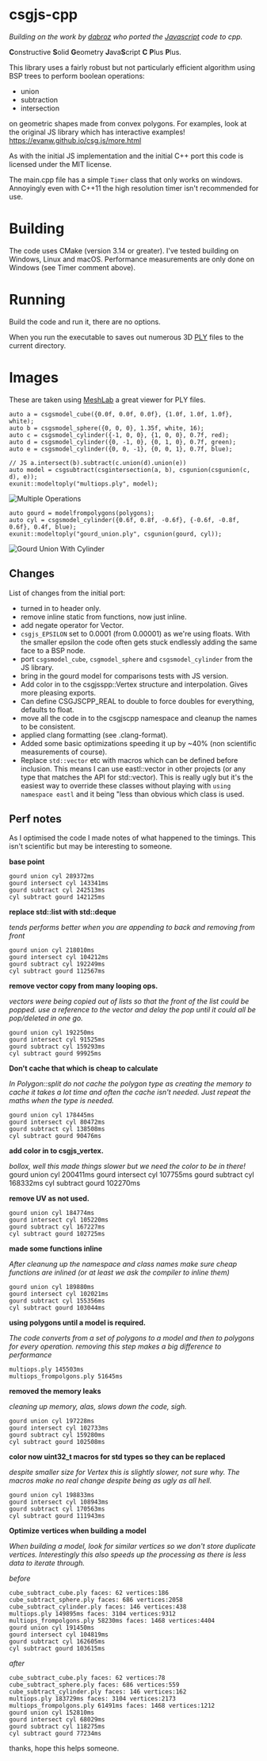 # csgjs-cpp

_Building on the work by [dabroz](https://github.com/dabroz/csgjs-cpp) who ported the [Javascript](https://github.com/evanw/csg.js/) code to cpp._

**C**onstructive **S**olid **G**eometry **J**ava**S**cript **C** **P**lus **P**lus.

This library uses a fairly robust but not particularly efficient algorithm using BSP trees to perform boolean operations:
* union
* subtraction
* intersection

on geometric shapes made from convex polygons. For examples, look at the original JS library which has interactive examples! https://evanw.github.io/csg.js/more.html

As with the initial JS implementation and the initial C++ port this code is licensed under the MIT license.

The main.cpp file has a simple `Timer` class that only works on windows. Annoyingly even with C++11 the high resolution timer isn't recommended for use.

# Building

The code uses CMake (version 3.14 or greater). I've tested building on Windows, Linux and macOS. Performance measurements are only done on Windows (see Timer comment above).

# Running

Build the code and run it, there are no options.

When you run the executable to saves out numerous 3D [PLY](http://paulbourke.net/dataformats/ply/) files to the current directory. 

# Images

These are taken using [MeshLab](http://www.meshlab.net/) a great viewer for PLY files.

    auto a = csgsmodel_cube({0.0f, 0.0f, 0.0f}, {1.0f, 1.0f, 1.0f}, white);
    auto b = csgsmodel_sphere({0, 0, 0}, 1.35f, white, 16);
    auto c = csgsmodel_cylinder({-1, 0, 0}, {1, 0, 0}, 0.7f, red);
    auto d = csgsmodel_cylinder({0, -1, 0}, {0, 1, 0}, 0.7f, green);
    auto e = csgsmodel_cylinder({0, 0, -1}, {0, 0, 1}, 0.7f, blue);

    // JS a.intersect(b).subtract(c.union(d).union(e))
    auto model = csgsubtract(csgintersection(a, b), csgunion(csgunion(c, d), e));
    exunit::modeltoply("multiops.ply", model);

![Multiple Operations](images/multiops.png)


    auto gourd = modelfrompolygons(polygons);
    auto cyl = csgsmodel_cylinder({0.6f, 0.8f, -0.6f}, {-0.6f, -0.8f, 0.6f}, 0.4f, blue);
    exunit::modeltoply("gourd_union.ply", csgunion(gourd, cyl));



![Gourd Union With Cylinder](images/gourdunion.png)

## Changes

List of changes from the initial port:

* turned in to header only.
* remove inline static from functions, now just inline.
* add negate operator for Vector.
* `csgjs_EPSILON` set to 0.0001 (from 0.00001) as we're using floats. With the smaller epsilon the code often gets stuck endlessly adding the same face to a BSP node.
* port `csgsmodel_cube`, `csgmodel_sphere` and `csgsmodel_cylinder` from the JS library.
* bring in the gourd model for comparisons tests with JS version.
* Add color in to the csgjsspp::Vertex structure and interpolation. Gives more pleasing exports.
* Can define CSGJSCPP_REAL to double to force doubles for everything, defaults to float.
* move all the code in to the csgjscpp namespace and cleanup the names to be consistent.
* applied clang formatting (see .clang-format).
* Added some basic optimizations speeding it up by ~40% (non scientific measurements of course).
* Replace `std::vector` etc with macros which can be defined before inclusion. This means I can use eastl::vector in other projects (or any type that matches the API for std::vector). This is really ugly but it's the easiest way to override these classes without playing with `using namespace eastl` and it being "less than obvious which class is used.

## Perf notes

As I optimised the code I made notes of what happened to the timings. This isn't scientific but may
be interesting to someone.

**base point**

    gourd union cyl 289372ms
    gourd intersect cyl 143341ms
    gourd subtract cyl 242513ms
    cyl subtract gourd 142125ms

**replace std::list with std::deque**

_tends performs better when you are appending to back and removing from front_

    gourd union cyl 218010ms
    gourd intersect cyl 104212ms
    gourd subtract cyl 192249ms
    cyl subtract gourd 112567ms

**remove vector copy from many looping ops.**

_vectors were being copied out of lists so that the front of the list could be popped. use a reference to the vector and delay the pop
until it could all be pop/deleted in one go._

    gourd union cyl 192250ms
    gourd intersect cyl 91525ms
    gourd subtract cyl 159293ms
    cyl subtract gourd 99925ms

**Don't cache that which is cheap to calculate**

_In Polygon::split do not cache the polygon type as creating the memory to cache
it takes a lot time and often the cache isn't needed. Just repeat the maths when the type is needed._

    gourd union cyl 178445ms
    gourd intersect cyl 80472ms
    gourd subtract cyl 138508ms
    cyl subtract gourd 90476ms

**add color in to csgjs_vertex.**

_bollox, well this made things slower but we need the color to be in there!_
    gourd union cyl 200411ms
    gourd intersect cyl 107755ms
    gourd subtract cyl 168332ms
    cyl subtract gourd 102270ms

**remove UV as not used.**

    gourd union cyl 184774ms
    gourd intersect cyl 105220ms
    gourd subtract cyl 167227ms
    cyl subtract gourd 102725ms

**made some functions inline**

_After  cleanung up the namespace and class names make sure cheap functions are inlined (or at
least we ask the compiler to inline them)_

    gourd union cyl 189880ms
    gourd intersect cyl 102021ms
    gourd subtract cyl 155356ms
    cyl subtract gourd 103044ms

**using polygons until a model is required.**

_The code converts from a set of polygons to a model and then to polygons for every operation.
removing this step makes a big difference to performance_

    multiops.ply 145503ms
    multiops_frompolgons.ply 51645ms
    
**removed the memory leaks**

_cleaning up memory, alas, slows down the code, sigh._

    gourd union cyl 197228ms
    gourd intersect cyl 102733ms
    gourd subtract cyl 159280ms
    cyl subtract gourd 102508ms


**color now uint32_t macros for std types so they can be replaced**

_despite smaller size for Vertex this is slightly slower, not sure why. The macros make no real change despite being as ugly as all hell._

    gourd union cyl 198833ms
    gourd intersect cyl 108943ms
    gourd subtract cyl 170563ms
    cyl subtract gourd 111943ms

**Optimize vertices when building a model**

_When building a model, look for similar vertices so we don't store duplicate vertices. Interestingly
this also speeds up the processing as there is less data to iterate through._

_before_

    cube_subtract_cube.ply faces: 62 vertices:186
    cube_subtract_sphere.ply faces: 686 vertices:2058
    cube_subtract_cylinder.ply faces: 146 vertices:438
    multiops.ply 149895ms faces: 3104 vertices:9312
    multiops_frompolgons.ply 58230ms faces: 1468 vertices:4404
    gourd union cyl 191450ms
    gourd intersect cyl 104819ms
    gourd subtract cyl 162605ms
    cyl subtract gourd 103615ms

_after_

    cube_subtract_cube.ply faces: 62 vertices:78
    cube_subtract_sphere.ply faces: 686 vertices:559
    cube_subtract_cylinder.ply faces: 146 vertices:162
    multiops.ply 183729ms faces: 3104 vertices:2173
    multiops_frompolgons.ply 61491ms faces: 1468 vertices:1212
    gourd union cyl 152810ms
    gourd intersect cyl 68029ms
    gourd subtract cyl 118275ms
    cyl subtract gourd 77234ms

thanks, hope this helps someone.